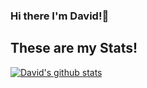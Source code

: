 ### Hi there I'm David!👋









## These are my Stats! 

[![David's github stats](https://github-readme-stats.vercel.app/api?username=D4veCode&count_private=true&show_icons=true&theme=prussian)](https://github.com/anuraghazra/github-readme-stats)

<!--
**D4veCode/D4veCode** is a ✨ _special_ ✨ repository because its `README.md` (this file) appears on your GitHub profile.

Here are some ideas to get you started:

- 🔭 I’m currently working on ...
- 🌱 I’m currently learning ...
- 👯 I’m looking to collaborate on ...
- 🤔 I’m looking for help with ...
- 💬 Ask me about ...
- 📫 How to reach me: ...
- 😄 Pronouns: ...
- ⚡ Fun fact: ...
-->
